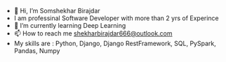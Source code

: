 - 👋 Hi, I’m Somshekhar Birajdar
- I am professinal Software Developer with more than 2 yrs of Experince
- 🌱 I’m currently learning Deep Learning
- 📫 How to reach me shekharbirajdar666@outlook.com
- My skills are : Python, Django, Django RestFramework, SQL, PySpark, Pandas, Numpy

<!---
somshekharbirajdar21/somshekharbirajdar21 is a ✨ special ✨ repository because its `README.md` (this file) appears on your GitHub profile.
You can click the Preview link to take a look at your changes.
--->
